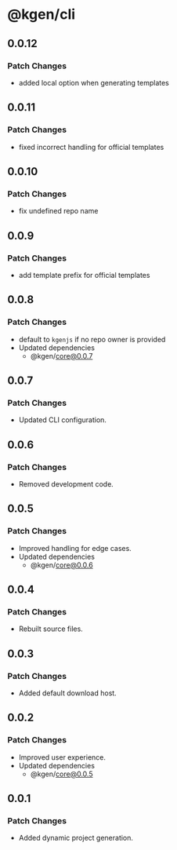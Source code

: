 # @kgen/cli

## 0.0.12

### Patch Changes

- added local option when generating templates

## 0.0.11

### Patch Changes

- fixed incorrect handling for official templates

## 0.0.10

### Patch Changes

- fix undefined repo name

## 0.0.9

### Patch Changes

- add template prefix for official templates

## 0.0.8

### Patch Changes

- default to `kgenjs` if no repo owner is provided
- Updated dependencies
  - @kgen/core@0.0.7

## 0.0.7

### Patch Changes

- Updated CLI configuration.

## 0.0.6

### Patch Changes

- Removed development code.

## 0.0.5

### Patch Changes

- Improved handling for edge cases.
- Updated dependencies
  - @kgen/core@0.0.6

## 0.0.4

### Patch Changes

- Rebuilt source files.

## 0.0.3

### Patch Changes

- Added default download host.

## 0.0.2

### Patch Changes

- Improved user experience.
- Updated dependencies
  - @kgen/core@0.0.5

## 0.0.1

### Patch Changes

- Added dynamic project generation.
